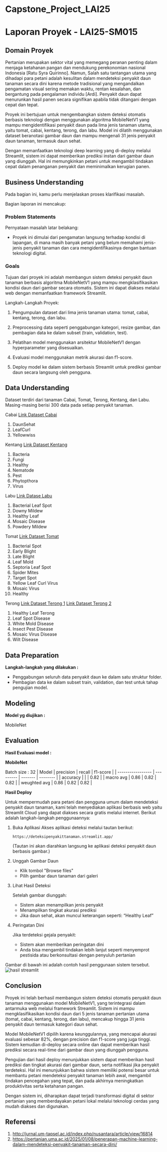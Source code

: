 # Capstone_Project_LAI25

# Laporan Proyek - LAI25-SM015

## Domain Proyek

Pertanian merupakan sektor vital yang memegang peranan penting dalam menjaga ketahanan pangan dan mendukung perekonomian nasional Indonesia [Ratu Syra Quirinno]. Namun, Salah satu tantangan utama yang dihadapi para petani adalah kesulitan dalam mendeteksi penyakit daun tanaman secara dini karena metode tradisional yang mengandalkan pengamatan visual sering memakan waktu, rentan kesalahan, dan bergantung pada pengalaman individu [Ardi]. Penyakit daun dapat menurunkan hasil panen secara signifikan apabila tidak ditangani dengan cepat dan tepat.

Proyek ini bertujuan untuk mengembangkan sistem deteksi otomatis berbasis teknologi dengan menggunakan algoritma MobileNetV1 yang mampu mengidentifikasi penyakit daun pada lima jenis tanaman utama, yaitu tomat, cabai, kentang, terong, dan labu. Model ini dilatih menggunakan dataset beranotasi gambar daun dan mampu mengenali 31 jenis penyakit daun tanaman, termasuk daun sehat.

Dengan memanfaatkan teknologi deep learning yang di-deploy melalui Streamlit, sistem ini dapat memberikan prediksi instan dari gambar daun yang diunggah. Hal ini memungkinkan petani untuk mengambil tindakan cepat dalam penanganan penyakit dan meminimalkan kerugian panen.

## Business Understanding

Pada bagian ini, kamu perlu menjelaskan proses klarifikasi masalah.

Bagian laporan ini mencakup:

### Problem Statements

Pernyataan masalah latar belakang:
- Proyek ini dimulai dari pengamatan langsung terhadap kondisi di lapangan, di mana masih banyak petani yang belum memahami jenis-jenis penyakit tanaman dan cara mengidentifikasinya dengan bantuan teknologi digital.


### Goals

Tujuan dari proyek ini adalah membangun sistem deteksi penyakit daun tanaman berbasis algoritma MobileNetV1 yang mampu mengklasifikasikan kondisi daun dari gambar secara otomatis. Sistem ini dapat diakses melalui web dengan memanfaatkan framework Streamlit.

Langkah-Langkah Proyek:

1. Pengumpulan dataset dari lima jenis tanaman utama: tomat, cabai, kentang, terong, dan labu.

2. Preprocessing data seperti penggabungan kategori, resize gambar, dan pembagian data ke dalam subset (train, validation, test).

3. Pelatihan model menggunakan arsitektur MobileNetV1 dengan hyperparameter yang disesuaikan.

4. Evaluasi model menggunakan metrik akurasi dan f1-score.

5. Deploy model ke dalam sistem berbasis Streamlit untuk prediksi gambar daun secara langsung oleh pengguna.

## Data Understanding
Dataset terdiri dari tanaman Cabai, Tomat, Terong, Kentang, dan Labu. Masing-masing berisi 300 data pada setiap penyakit tanaman.

Cabai
[Link Dataset Cabai](https://github.com/ulfa03/Chili-Leaf-Disease-Dataset/tree/main)
1. DaunSehat
2. LeafCurl
3. Yellowwiss


Kentang 
[Link Dataset Kentang](https://www.kaggle.com/datasets/nirmalsankalana/potato-leaf-disease-dataset)
1. Bacteria 
2. Fungi 
3. Healthy 
4. Nematode 
5. Pest 
6. Phytopthora 
7. Virus 


Labu 
[Link Datase Labu](https://www.kaggle.com/datasets/tahmidmir/pumpkin-leaf-diseases-dataset-from-bangladesh)
1. Bacterial Leaf Spot
2. Downy Mildew
3. Healthy Leaf
4. Mosaic Disease
5. Powdery Mildew


Tomat
[Link Dataset Tomat](https://www.kaggle.com/datasets/charuchaudhry/plantvillage-tomato-leaf-dataset)
1. Bacterial Spot 
2. Early Blight
3. Late Blight 
4. Leaf Mold 
5. Septoria Leaf Spot 
6. Spider Mites 
7. Target Spot
8. Yellow Leaf Curl Virus 
9. Mosaic Virus 
10. Healthy 


Terong
[Link Dataset Terong 1](https://www.kaggle.com/datasets/kamalmoha/eggplant-disease-recognition-dataset)
[Link Dataset Terong 2](https://www.kaggle.com/datasets/researchforus/eggplant-leaf-disease-dataset)
1. Healthy Leaf Terong
2. Leaf Spot Disease
3. White Mold Disease
4. Insect Pest Disease
5. Mosaic Virus Disease
6. Wilt Disease



## Data Preparation

**Langkah-langkah yang dilakukan :**

* Penggabungan seluruh data penyakit daun ke dalam satu struktur folder.
* Pembagian data ke dalam subset train, validation, dan test untuk tahap pengujian model.

## Modeling

**Model yg diujikan :**

MobileNet 

## Evaluation

**Hasil Evaluasi model :**

**MobileNet** 

Batch size : 32
| Model             | precision |  recall | f1-score |
| ----------------- | --------- | ------- | -------- |
| accuracy          |           |         |   0.82   |
| macro avg         |   0.86    |  0.82   |   0.82   |
| weughted avg      |   0.86    |  0.82   |   0.82   |

**Hasil Deploy**

Untuk mempermudah para petani dan pengguna umum dalam mendeteksi penyakit daun tanaman, kami telah menyediakan aplikasi berbasis web yaitu Streamlit Cloud yang dapat diakses secara gratis melalui internet.
Berikut adalah langkah-langkah penggunaannya:
1. Buka Aplikasi
   Akses aplikasi deteksi melalui tautan berikut:
   
   ```
   https://deteksipenyakittanaman.streamlit.app/
   ```
   (Tautan ini akan diarahkan langsung ke aplikasi deteksi penyakit daun berbasis gambar.)
   
2. Unggah Gambar Daun
   - Klik tombol "Browse files"
   - Pilih gambar daun tanaman dari galeri
     
3. Lihat Hasil Deteksi

   Setelah gambar diunggah:
   - Sistem akan menampilkan jenis penyakit
   - Menampilkan tingkat akurasi prediksi
   - Jika daun sehat, akan muncul keterangan seperti: “Healthy Leaf”
  
5. Peringatan Dini

   Jika terdeteksi gejala penyakit:
   - Sistem akan memberikan peringatan dini
   - Anda bisa mengambil tindakan lebih lanjut seperti menyemprot pestisida atau berkonsultasi dengan penyuluh pertanian
   
Gambar di bawah ini adalah contoh hasil penggunaan sistem tersebut.
![hasil streamlit](https://i.ibb.co/B5zgyNvh/Whats-App-Image-2025-06-11-at-15-07-56-d2f8e7a5.jpg) 


## Conclusion
Proyek ini telah berhasil membangun sistem deteksi otomatis penyakit daun tanaman menggunakan model MobileNetV1, yang terintegrasi dalam antarmuka web melalui framework Streamlit. Sistem ini mampu mengklasifikasikan kondisi daun dari 5 jenis tanaman pertanian utama (tomat, cabai, kentang, terong, dan labu), mencakup hingga 31 jenis penyakit daun termasuk kategori daun sehat.

Model MobileNetV1 dipilih karena keunggulannya, yang mencapai akurasi evaluasi sebesar 82%, dengan precision dan f1-score yang juga tinggi. Sistem kemudian di-deploy secara online dan dapat memberikan hasil prediksi secara real-time dari gambar daun yang diunggah pengguna.

Pengujian dari hasil deploy menunjukkan sistem dapat memberikan hasil prediksi dan tingkat akurasi dari gambar daun, serta notifikasi jika penyakit terdeteksi. Hal ini menunjukkan bahwa sistem memiliki potensi besar untuk membantu petani mendeteksi penyakit tanaman lebih awal, mengambil tindakan pencegahan yang tepat, dan pada akhirnya meningkatkan produktivitas serta ketahanan pangan.

Dengan sistem ini, diharapkan dapat terjadi transformasi digital di sektor pertanian yang memberdayakan petani lokal melalui teknologi cerdas yang mudah diakses dan digunakan.



## Referensi

1. http://jurnal.um-tapsel.ac.id/index.php/nusantara/article/view/16814
2. https://pertanian.uma.ac.id/2025/01/08/penerapan-machine-learning-dalam-mendeteksi-penyakit-tanaman-secara-dini/
